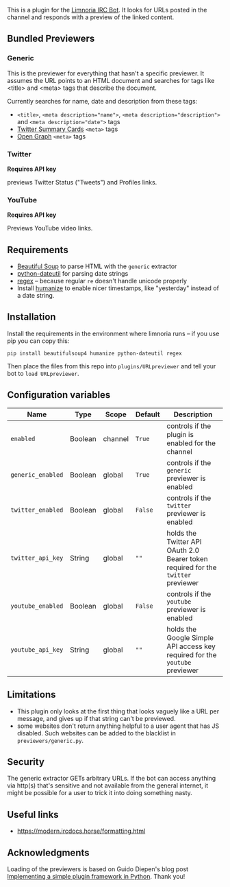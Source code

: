 This is a plugin for the [Limnoria IRC Bot](https://github.com/ProgVal/Limnoria). It looks for URLs posted in the channel and responds with a preview of the linked content.

## Bundled Previewers

### Generic

This is the previewer for everything that hasn't a specific previewer.
It assumes the URL points to an HTML document and searches for tags
like \<title\> and \<meta\> tags that describe the document.

Currently searches for name, date and description from these tags:
* `<title>`, `<meta description="name">`, `<meta description="description">` and `<meta description="date">` tags
* [Twitter Summary Cards](https://developer.twitter.com/en/docs/twitter-for-websites/cards/overview/summary) `<meta>` tags
* [Open Graph](https://ogp.me/) `<meta>` tags


### Twitter
**Requires API key**

previews Twitter Status ("Tweets") and Profiles links.

### YouTube
**Requires API key**

Previews YouTube video links.

## Requirements

* [Beautiful Soup](https://www.crummy.com/software/BeautifulSoup/) to parse HTML with the `generic` extractor
* [python-dateutil](https://github.com/dateutil/dateutil/) for parsing date strings
* [regex](https://bitbucket.org/mrabarnett/mrab-regex/src/hg/) – because regular `re` doesn't handle unicode properly
* Install [humanize](https://github.com/jmoiron/humanize/) to enable nicer timestamps, like "yesterday" instead of a date string.

## Installation

Install the requirements in the environment where limnoria runs – if you use pip you can copy this:

    pip install beautifulsoup4 humanize python-dateutil regex

Then place the files from this repo into `plugins/URLpreviewer` and tell your bot to `load URLpreviewer`.

## Configuration variables
| Name              | Type    | Scope   | Default | Description                                                                       |
|-------------------|---------|---------|---------|-----------------------------------------------------------------------------------|
| `enabled`         | Boolean | channel | `True`  | controls if the plugin is enabled for the channel                                 |
| `generic_enabled` | Boolean | global  | `True`  | controls if the `generic` previewer is enabled                                    |
| `twitter_enabled` | Boolean | global  | `False` | controls if the `twitter` previewer is enabled                                    |
| `twitter_api_key` | String  | global  | `""`    | holds the Twitter API OAuth 2.0 Bearer token required for the `twitter` previewer |
| `youtube_enabled` | Boolean | global  | `False` | controls if the `youtube` previewer is enabled                                    |
| `youtube_api_key` | String  | global  | `""`    | holds the Google Simple API access key required for the `youtube` previewer       |

## Limitations

* This plugin only looks at the first thing that looks vaguely like a URL per message, and gives up if that string can't be previewed.
* some websites don't return anything helpful to a user agent that has JS disabled. Such websites can be added to the blacklist in `previewers/generic.py`.

## Security

The generic extractor GETs arbitrary URLs.
If the bot can access anything via http(s) that's sensitive and not available
from the general internet, it might be possible for a user to trick it into doing something nasty.

## Useful links

* https://modern.ircdocs.horse/formatting.html

## Acknowledgments

Loading of the previewers is based on Guido Diepen's blog post [Implementing a simple plugin framework in Python](https://www.guidodiepen.nl/2019/02/implementing-a-simple-plugin-framework-in-python/). Thank you!
